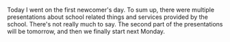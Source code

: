 Today I went on the first newcomer's day. To sum up, there were multiple presentations about school related things and services provided by the school. There's not really much to say. The second part of the presentations will be tomorrow, and then we finally start next Monday.